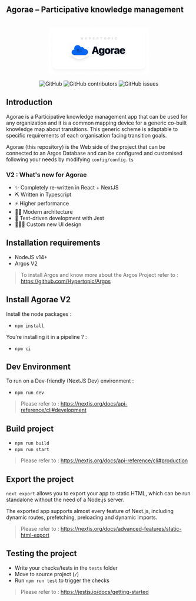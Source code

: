 ## Agorae – Participative knowledge management


<p align="center"><br>
  <a href="https://hypertopic.org/agorae">
    <img src="public/img/agorae_git.png" height="128">
  </a>
</p>

<p align="center">
  
 <img alt="GitHub" src="https://img.shields.io/github/license/hypertopic/agorae">
 <img alt="GitHub contributors" src="https://img.shields.io/github/contributors/hypertopic/agorae">
 <img alt="GitHub issues" src="https://img.shields.io/github/issues/hypertopic/agorae">
</p>




## Introduction 


Agorae is a Participative knowledge management app that can be used for any organization and it is a common mapping device for a generic co-built knowledge map about transitions. This generic scheme is adaptable to specific requirements of each organisation facing transition goals. 

Agorae (this repository) is the Web side of the project that can be connected to an Argos Database and can be configured and customised following your needs by modifying `config/config.ts` 

### V2 : What's new for Agorae 

- ✨ Completely re-written in React + NextJS 
- ⛏ Written in Typescript 
- ⚡️ Higher performance 
- 👶🏻 Modern architecture 
- 🐛 Test-driven development with Jest 
- 👨🏻‍🎨 Custom new UI design

## Installation requirements 


- NodeJS v14+ 
- Argos V2

> To install Argos and know more about the Argos Project refer to : https://github.com/Hypertopic/Argos 

## Install Agorae V2 


Install the node packages : 
- `npm install` 

You're installing it in a pipeline ? : 
- `npm ci` 
## Dev Environment 


To run on a Dev-friendly (NextJS Dev) environment :

- `npm run dev`

> Please refer to : https://nextjs.org/docs/api-reference/cli#development 
## Build project 


- `npm run build`
- `npm run start`

> Please refer to : https://nextjs.org/docs/api-reference/cli#production 

## Export the project 


`next export` allows you to export your app to static HTML, which can be run standalone without the need of a Node.js server.

The exported app supports almost every feature of Next.js, including dynamic routes, prefetching, preloading and dynamic imports.

> Please refer to : https://nextjs.org/docs/advanced-features/static-html-export 

## Testing the project  


- Write your checks/tests in the `tests` folder  
- Move to source project (`/`)
- Run `npm run test` to trigger the checks 

> Please refer to : https://jestjs.io/docs/getting-started 

